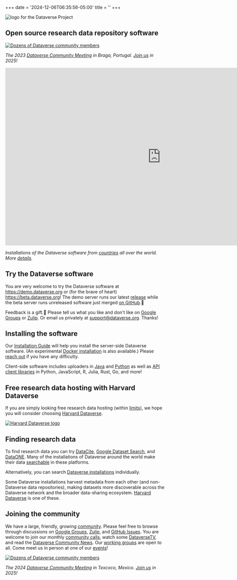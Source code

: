 +++
date = '2024-12-06T06:35:56-05:00'
title = ''
+++

![logo for the Dataverse Project](dataverse_project_logo.svg "Logo for the Dataverse Project")

## Open source research data repository software

[![Dozens of Dataverse community members](/braga.jpg)](community/events/community-meetings)

*The 2023 [Dataverse Community Meeting](community/events/community-meetings) in Braga, Portugal. [Join us](community/events/community-meetings) in 2025!*

<iframe src="https://iqss.github.io/dataverse-installations/map.html" width="980" height="560" frameborder="0" scrolling="no" style="overflow:hidden;"></iframe>

*Installations of the Dataverse software from [countries](https://iqss.github.io/dataverse-installations/bycountry.html) all over the world. More [details](https://iqss.github.io/dataverse-installations/).*

## Try the Dataverse software

You are very welcome to try the Dataverse software at https://demo.dataverse.org or (for the brave of heart) https://beta.dataverse.org! The demo server runs our latest [release](https://github.com/IQSS/dataverse/releases) while the beta server runs unreleased software just merged [on GitHub](https://github.com/IQSS/dataverse).🚀

Feedback is a gift.🎁 Please tell us what you like and don't like on [Google Groups](https://groups.google.com/g/dataverse-community) or [Zulip](https://dataverse.zulipchat.com). Or email us privately at support@dataverse.org. Thanks!

## Installing the software

Our [Installation Guide](https://guides.dataverse.org/en/latest/installation/index.html) will help you install the server-side Dataverse software. (An experimental [Docker installation](https://guides.dataverse.org/en/latest/container/running/demo.html) is also available.) Please [reach out](https://guides.dataverse.org/en/latest/installation/intro.html#getting-help) if you have any difficulty.

Client-side software includes uploaders in [Java](https://github.com/GlobalDataverseCommunityConsortium/dataverse-uploader) and [Python](https://github.com/gdcc/python-dvuploader) as well as [API client libraries](https://guides.dataverse.org/en/latest/api/client-libraries.html) in Python, JavaScript, R, Julia, Rust, Go, and more!

## Free research data hosting with Harvard Dataverse

If you are simply looking free research data hosting (within [limits](https://support.dataverse.harvard.edu/researchers)), we hope you will consider choosing [Harvard Dataverse](https://dataverse.harvard.edu).

[![Harvard Dataverse logo](/hdvlogo.png)](https://dataverse.harvard.edu)

## Finding research data

To find research data you can try [DataCite](https://commons.datacite.org), [Google Dataset Search](https://datasetsearch.research.google.com), and [DataONE](https://www.dataone.org). Many of the installations of Dataverse around the world make their data [searchable](https://guides.dataverse.org/en/latest/admin/discoverability.html) in these platforms.

Alternatively, you can search [Dataverse installations](https://iqss.github.io/dataverse-installations/) individually.

Some Dataverse installations harvest metadata from each other (and non-Dataverse data repositories), making datasets more discoverable across the Dataverse network and the broader data-sharing ecosystem. [Harvard Dataverse](https://dataverse.harvard.edu) is one of these.

## Joining the community

We have a large, friendly, growing [community](/community). Please feel free to browse through discussions on [Google Groups](https://groups.google.com/g/dataverse-community), [Zulip](https://dataverse.zulipchat.com), and [GitHub Issues](https://github.com/IQSS/dataverse/issues). You are welcome to join our monthly [community calls](https://dataverse.org/community-calls), watch some [DataverseTV](https://iqss.github.io/dataverse-tv/), and read the [Dataverse Community News](https://groups.google.com/g/dataverse-community?label=community_news). Our [working groups](https://www.gdcc.io/working-groups.html) are open to all. Come meet us in person at one of our [events](/community/events)!

[![Dozens of Dataverse community members](/cimmyt.jpg)](community/events/community-meetings/)

*The 2024 [Dataverse Community Meeting](community/events/community-meetings) in Texcoco, Mexico. [Join us](community/events/community-meetings) in 2025!*
